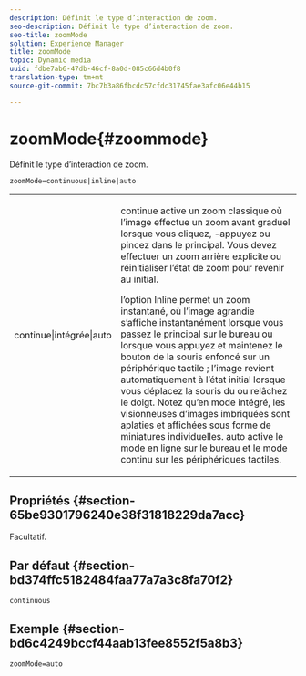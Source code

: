 ```yaml
---
description: Définit le type d’interaction de zoom.
seo-description: Définit le type d’interaction de zoom.
seo-title: zoomMode
solution: Experience Manager
title: zoomMode
topic: Dynamic media
uuid: fdbe7ab6-47db-46cf-8a0d-085c66d4b0f8
translation-type: tm+mt
source-git-commit: 7bc7b3a86fbcdc57cfdc31745fae3afc06e44b15

---
```



# zoomMode{#zoommode}

Définit le type d’interaction de zoom.

`zoomMode=continuous|inline|auto`

<table id="table_E314540D347D47699C04EB80D20C0721"> 
 <tbody> 
  <tr> 
   <td colname="col1"> <p> <span class="codeph"> continue|intégrée|auto </span> </p> </td> 
   <td colname="col2"> <p> <span class="codeph"> continue </span> active un zoom classique où l’image effectue un zoom avant graduel lorsque vous cliquez, -appuyez ou pincez dans le principal. Vous devez effectuer un zoom arrière explicite ou réinitialiser l’état de zoom pour revenir au  initial. </p> <p> <span class="codeph"> l’option Inline </span> permet un zoom instantané, où l’image agrandie s’affiche instantanément lorsque vous passez le  principal sur le bureau ou lorsque vous appuyez et maintenez le bouton de la souris enfoncé sur un périphérique tactile ; l’image revient automatiquement à l’état initial lorsque vous déplacez la souris du  ou relâchez le doigt. Notez qu’en mode <span class="codeph"> </span> intégré, les visionneuses d’images imbriquées sont aplaties et affichées sous forme de miniatures individuelles. <span class="codeph"> auto </span> active le mode en ligne sur le bureau et le mode continu sur les périphériques tactiles. </p> </td> 
  </tr> 
 </tbody> 
</table>

## Propriétés {#section-65be9301796240e38f31818229da7acc}

Facultatif.

## Par défaut {#section-bd374ffc5182484faa77a7a3c8fa70f2}

`continuous`

## Exemple {#section-bd6c4249bccf44aab13fee8552f5a8b3}

`zoomMode=auto`

